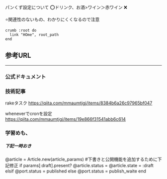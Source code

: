パンくず設定について
⭕️ドリンク、お酒>ワイン＞赤ワイン
❌

⭐️関連性のないもの、わかりにくくなるので注意



```
crumb :root do
  link "HOme", root_path
end
```

## 参考URL
***
### 公式ドキュメント

### 技術記事
rakeタスク
https://qiita.com/mmaumtjgj/items/8384b6a26c97965bf047

wheneverでcronを設定
https://qiita.com/mmaumtjgj/items/19e866f31541abb6c614

### 学習めも、

##### 下記一時おき

@article = Article.new(article_params)
    #下書きと公開機能を追加するために下記修正
    if params[:draft].present?
      @article.status = @article.state = :draft
    elsif 
      @port.status = published
    else 
      @port.status = publish_waite
    end